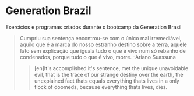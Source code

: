 # Generation Brazil
Exercícios e programas criados durante o bootcamp da Generation Brasil

> Cumpriu sua sentença encontrou-se com o único mal irremediável, aquilo que é a marca do nosso estranho destino sobre a terra, aquele fato sem explicação que iguala tudo o que é vivo num só rebanho de condenados, porque tudo o que é vivo, morre. -Ariano Suassuna
>>[en]It's accomplished it's sentence, met the unique unavoidable evil, that is the trace of our strange destiny over the earth, the unexplained fact thats equals everything thats lives in a only flock of doomeds, because everything thats lives, dies.
